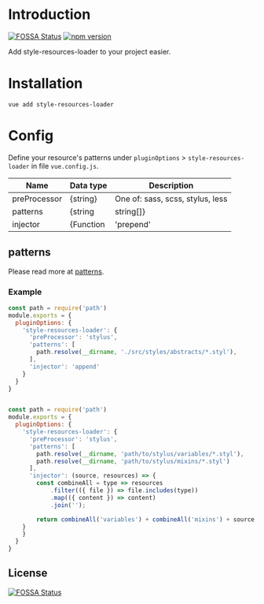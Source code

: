 # Introduction
[![FOSSA Status](https://app.fossa.io/api/projects/git%2Bgithub.com%2Fnguyenvanduocit%2Fvue-cli-plugin-style-resources-loader.svg?type=shield)](https://app.fossa.io/projects/git%2Bgithub.com%2Fnguyenvanduocit%2Fvue-cli-plugin-style-resources-loader?ref=badge_shield)
[![npm version](https://badge.fury.io/js/vue-cli-plugin-style-resources-loader.svg)](https://badge.fury.io/js/vue-cli-plugin-style-resources-loader)


Add style-resources-loader to your project easier.

# Installation

```
vue add style-resources-loader
```

# Config

Define your resource's patterns under `pluginOptions` > `style-resources-loader` in file `vue.config.js`.

| Name         | Data type | Description                            |
|--------------|-----------|----------------------------------------|
| preProcessor | {string}  | One of: sass, scss, stylus, less       |
| patterns     | {string | string[]} | Path to the resources you would like to inject |
| injector     | {Function | 'prepend' | 'append'} | Controls the resources injection precisely |

## patterns

Please read more at [patterns](https://github.com/yenshih/style-resources-loader#patterns).

### Example

```js
const path = require('path')
module.exports = {
  pluginOptions: {
    'style-resources-loader': {
      'preProcessor': 'stylus',
      'patterns': [
        path.resolve(__dirname, './src/styles/abstracts/*.styl'),
      ],
      'injector': 'append'
    }
  }
}
```

```js

const path = require('path')
module.exports = {
  pluginOptions: {
    'style-resources-loader': {
      'preProcessor': 'stylus',
      'patterns': [
        path.resolve(__dirname, 'path/to/stylus/variables/*.styl'),
        path.resolve(__dirname, 'path/to/stylus/mixins/*.styl')
      ],
      'injector': (source, resources) => {
        const combineAll = type => resources
            .filter(({ file }) => file.includes(type))
            .map(({ content }) => content)
            .join('');

        return combineAll('variables') + combineAll('mixins') + source;
    }
    }
  }
}
```
## License
[![FOSSA Status](https://app.fossa.io/api/projects/git%2Bgithub.com%2Fnguyenvanduocit%2Fvue-cli-plugin-style-resources-loader.svg?type=large)](https://app.fossa.io/projects/git%2Bgithub.com%2Fnguyenvanduocit%2Fvue-cli-plugin-style-resources-loader?ref=badge_large)
